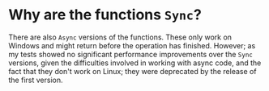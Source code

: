 # Why are the functions `Sync`?

There are also `Async` versions of the functions.  These only work on Windows and might return before the operation has finished.  However; as my tests showed no significant performance improvements over the `Sync` versions, given the difficulties involved in working with async code, and the fact that they don't work on Linux; they were deprecated by the release of the first version.

